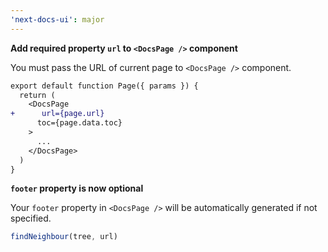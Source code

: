 ```yaml
---
'next-docs-ui': major
---
```


**Add required property `url` to `<DocsPage />` component**

You must pass the URL of current page to `<DocsPage />` component.

```diff
export default function Page({ params }) {
  return (
    <DocsPage
+      url={page.url}
      toc={page.data.toc}
    >
      ...
    </DocsPage>
  )
}
```

**`footer` property is now optional**

Your `footer` property in `<DocsPage />` will be automatically generated if not specified. 

```ts
findNeighbour(tree, url)
```